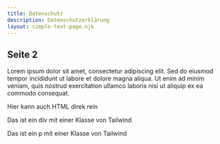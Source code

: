 ```yaml
---
title: Datenschutz
description: Datenschutzerklärung
layout: simple-text-page.njk
---
```


## Seite 2

Lorem ipsum dolor sit amet, consectetur adipiscing elit. Sed do eiusmod tempor incididunt ut labore et dolore magna aliqua. Ut enim ad minim veniam, quis nostrud exercitation ullamco laboris nisi ut aliquip ex ea commodo consequat.

Hier kann auch HTML direk rein

<div class="bg-red-500">
  <p>Das ist ein div mit einer Klasse von Tailwind</p>
</div>

<p class="text-blue-500">Das ist ein p mit einer Klasse von Tailwind</p>
